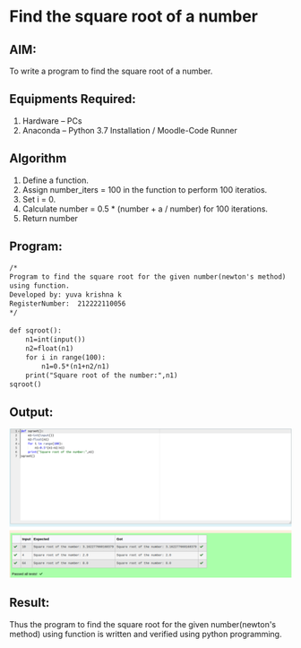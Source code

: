 # Find the square root of a number

## AIM:
To write a program to find the square root of a number.

## Equipments Required:
1. Hardware – PCs
2. Anaconda – Python 3.7 Installation / Moodle-Code Runner

## Algorithm
1. Define a function.
2. Assign number_iters = 100 in the function to perform 100 iteratios.
3. Set i = 0.
4. Calculate  number = 0.5 * (number + a / number) for 100 iterations.
5. Return number

## Program:
```
/*
Program to find the square root for the given number(newton's method) using function.
Developed by: yuva krishna k
RegisterNumber:  212222110056
*/

def sqroot():
    n1=int(input())
    n2=float(n1)
    for i in range(100):
        n1=0.5*(n1+n2/n1)
    print("Square root of the number:",n1)
sqroot()
```

## Output:
![output](./pyexp2b.png)


## Result:
Thus the program to find the square root for the given number(newton's method) using function is written and verified using python programming.
